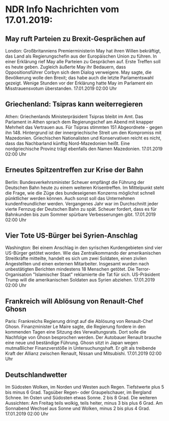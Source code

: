 # NDR Info Nachrichten vom 17.01.2019:


## May ruft Parteien zu Brexit-Gesprächen auf
London:	Großbritanniens Premierministerin May hat ihren Willen bekräftigt, das Land als Regierungschefin aus der Europäischen Union zu führen. In einer Erklärung rief May alle Parteien zu Gesprächen auf. Erste Treffen soll es heute geben. Zugleich äußerte May ihr Bedauern, dass Oppositionsführer Corbyn sich dem Dialog verweigere. May sagte, die Bevölkerung wolle den Brexit; das habe auch die letzte Parlamentswahl gezeigt. Wenige Stunden vor der Erklärung hatte May im Parlament ein Misstrauensvotum überstanden. 17.01.2019 02:00 Uhr 

## Griechenland: Tsipras kann weiterregieren
Athen:	Griechenlands Ministerpräsident Tsipras bleibt im Amt. Das Parlament in Athen sprach dem Regierungschef am Abend mit knapper Mehrheit das Vertrauen aus. Für Tsipras stimmten 151 Abgeordnete - gegen ihn 148. Hintergrund ist der innergriechische Streit um den Kompromiss mit Mazedonien. Griechischen Nationalisten und Konservativen reicht es nicht, dass das Nachbarland künftig Nord-Mazedonien heißt. Eine nordgriechische Provinz trägt ebenfalls den Namen Mazedonien. 17.01.2019 02:00 Uhr 

## Erneutes Spitzentreffen zur Krise der Bahn
Berlin:	Bundesverkehrsminister Scheuer empfängt die Führung der Deutschen Bahn heute zu einem weiteren Krisentreffen. Im Mittelpunkt steht die Frage, wie die Züge des bundeseigenen Konzerns möglichst schnell pünktlicher werden können. Auch sonst soll das Unternehmen kundenfreundlicher werden. Vergangenes Jahr war im Durchschnitt jeder vierte Fernzug der Deutschen Bahn zu spät. Scheuer fordert, dass es für Bahnkunden bis zum Sommer spürbare Verbesserungen gibt. 17.01.2019 02:00 Uhr 

## Vier Tote US-Bürger bei Syrien-Anschlag
Washington: Bei einem Anschlag in den syrischen Kurdengebieten sind vier US-Bürger getötet worden. Wie das Zentralkommando der amerikanischen Streitkräfte mitteilte, handelt es sich um zwei Soldaten, einen zivilen Angestellten und einen externen Mitarbeiter. Insgesamt wurden nach unbestätigten Berichten mindestens 18 Menschen getötet. Die Terror-Organisation "Islamischer Staat" reklamierte die Tat für sich. US-Präsident Trump will die amerikanischen Soldaten aus Syrien abziehen. 17.01.2019 02:00 Uhr 

## Frankreich will Ablösung von Renault-Chef Ghosn
Paris:	Frankreichs Regierung dringt auf die Ablösung von Renault-Chef Ghosn. Finanzminister Le Maire sagte, die Regierung fordere in den kommenden Tagen eine Sitzung des Verwaltungsrats. Dort solle die Nachfolge von Ghosn besprochen werden. Der Autobauer Renault brauche eine neue und beständige Führung. Ghosn sitzt in Japan wegen mutmaßlicher Finanzverstöße in Untersuchungshaft. Er gilt als treibende Kraft der Allianz zwischen Renault, Nissan und Mitsubishi. 17.01.2019 02:00 Uhr 

## Deutschlandwetter
Im Südosten Wolken, im Norden und Westen auch Regen. Tiefstwerte plus 5 bis minus 6 Grad. Tagsüber Regen- oder Graupelschauer, im Bergland Schnee. Im Osten und Südosten etwas Sonne. 2 bis 8 Grad. Die weiteren Aussichten: Am Freitag teils wolkig, teils heiter, minus 3 bis plus 6 Grad. Am Sonnabend Wechsel aus Sonne und Wolken, minus 2 bis plus 4 Grad. 17.01.2019 02:00 Uhr 
